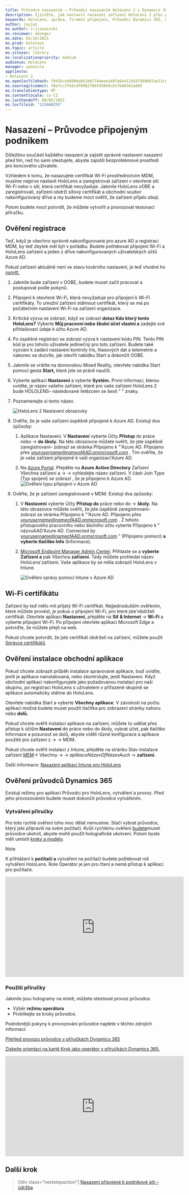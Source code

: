 ```yaml
---
title: Průvodce nasazením – Průvodci nasazením HoloLens 2 s Dynamics 365 – nasazení
description: Zjistěte, jak nastavit nasazení zařízení HoloLens 2 přes podnikovou propojenou síť pomocí průvodců Dynamics 365.
keywords: HoloLens, správa, firemní připojení, Průvodci Dynamics 365, AAD, Azure AD, MDM, Mobile Správa zařízení
author: joyjaz
ms.author: v-jjaswinski
ms.reviewer: aboeger
ms.date: 03/24/2021
ms.prod: hololens
ms.topic: article
ms.sitesec: library
ms.localizationpriority: medium
audience: HoloLens
manager: yannisle
appliesto:
- HoloLens 2
ms.openlocfilehash: f9435ce94986a851bb7744eeea48fa6e411454f5090d7ae11c869ba6f27dc942
ms.sourcegitcommit: f8e7cc2fbdcdf8962700fd50b9c017bd83d1ad65
ms.translationtype: MT
ms.contentlocale: cs-CZ
ms.lasthandoff: 08/05/2021
ms.locfileid: "115660255"
---
```

# <a name="deploy---corporate-connected-guide"></a>Nasazení – Průvodce připojeným podnikem

Důležitou součástí každého nasazení je zajistit správné nastavení nasazení před tím, než ho sami otestujete, abyste zajistili bezproblémové prostředí pro koncového uživatele.

Vzhledem k tomu, že nasazujete certifikát Wi-Fi prostřednictvím MDM, musíme nejprve nastavit HoloLens a zaregistrovat zařízení v otevřené síti Wi-Fi nebo v síti, která certifikát nevyžaduje. Jakmile HoloLens oOBE a zaregistrovali, zařízení obdrží síťový certifikát a obchodní soubor nakonfigurovaný dříve a my budeme moct ověřit, že zařízení přijalo obojí.

Potom budete moct potvrdit, že můžete vytvořit a provozovat testovací příručku.

## <a name="enrollment-validation"></a>Ověření registrace

Teď, když je všechno správně nakonfigurované pro azure AD a registraci MDM, by teď zbytek měl být v pořádku. Budete potřebovat připojení Wi-Fi a HoloLens zařízení a jeden z dříve nakonfigurovaných uživatelských účtů Azure AD.

Pokud zařízení aktuálně není ve stavu továrního nastavení, je teď vhodné ho [namítt.](/hololens/hololens-recovery#clean-reflash-the-device)

1. Jakmile bude zařízení v OOBE, budete muset začít pracovat a postupovat podle pokynů.

2. Připojení k otevřené Wi-Fi, která nevyžaduje pro připojení k Wi-Fi certifikáty. To umožní zařízení stáhnout certifikát, který se má po počátečním nastavení Wi-Fi na zařízení organizace.

3. Kritická výzva se zobrazí, když se zobrazí **dotaz Kdo který tento HoloLens?** Vyberte **Můj pracovní nebo školní účet vlastní a** zadejte své přihlašovací údaje k účtu Azure AD.

4. Po úspěšné registraci se zobrazí výzva k nastavení kódu PIN. Tento PIN kód je pro tohoto uživatele jedinečný pro toto zařízení. Budete také vyzváni k zadání nastavení kontroly Iris, hlasových dat a telemetrie a nakonec se dozvíte, jak otevřít nabídku Start a dokončit OOBE.

5. Jakmile se vrátíte na domovskou Mixed Reality, otevřete nabídka Start pomocí gesta **Start,** které jste se právě naučili.

6. Vyberte aplikaci **Nastavení** a vyberte **Systém.** První informací, kterou uvidíte, je název vašeho zařízení, které pro vaše zařízení HoloLens 2 bude HOLOLENS– následované řetězcem se šesti &quot; &quot; znaky.

7. Poznamenejte si tento název.

    ![HoloLens 2 Nastavení obrazovky](./images/hololens2-settings-about.jpg)

8. Ověřte, že je vaše zařízení úspěšně připojené k Azure AD. Existují dva způsoby:

    1.  Aplikace Nastavení. V **Nastavení** vyberte Účty **Přístup** do práce nebo  ->  **do školy.** Na této obrazovce můžete ověřit, že jste úspěšně zaregistrovaní– zobrazí se stránka Připojeno k &quot;&#39;Azure AD. Připojeno přes *yourusername@nameofAAD.onmicrosoft.com* . Tím ověříte, že je vaše zařízení připojené k vaší organizaci&#39;Azure AD.

    1. Na [Azure Portal](https://portal.azure.com/#home). Přejděte na **Azure Active Directory** Zařízení Všechna zařízení a  ->    ->  vyhledejte název zařízení. V části Join Type (Typ spojení) se zobrazí , že je připojeno k Azure AD.
        ![Ověření typu připojení v Azure AD](./images/hololens2-devices-all-devices.png)

9. Ověřte, že je zařízení zaregistrované v MDM. Existují dva způsoby:

    1. V **Nastavení** vyberte Účty **Přístup do** práce nebo do  ->  **školy.** Na této obrazovce můžete ověřit, že jste úspěšně zaregistrovaní– zobrazí se stránka Připojeno k &quot;&#39;Azure AD. Připojeno přes *yourusername@nameofAAD.onmicrosoft.com* . Z tohoto přístupového pracovního nebo školního účtu vyberte Připojeno k &quot; názvuAAD&#39;Azure AD. Connected by yourusername@nameofAAD.onmicrosoft.com &quot; (Připojeno pomocí) **a vyberte tlačítko Info** (Informace).

    1. [Microsoft Endpoint Manager Admin Center](https://endpoint.microsoft.com/#home). Přihlaste se a **vyberte Zařízení a** pak Všechna **zařízení.** Tady můžete prohledat název HoloLens&#39;zařízení. Vaše aplikace by se měla zobrazit HoloLens v Intune.

        ![Ověření správy pomocí Intune v Azure AD](./images/hololens2-devices-all-devices2.png)


## <a name="wi-fi-certificate-validation"></a>Wi-Fi certifikátu

Zařízení by teď mělo mít přijatý Wi-Fi certifikát. Nejjednodušším ověřením, které můžete provést, je pokus o připojení Wi-Fi, pro které jste&#39;obdrželi certifikát. Otevřete aplikaci **Nastavení,** přejděte na **Síť &amp; Internet**  ->  **Wi-Fi** a vyberte připojení Wi-Fi. Po připojení otevřete aplikaci Microsoft Edge a potvrďte, že můžete přejít na web.

Pokud chcete potvrdit, že jste certifikát obdrželi na zařízení, můžete použít [Správce certifikátů](/hololens/certificate-manager).

## <a name="validate-lob-app-install"></a>Ověření instalace obchodní aplikace

Pokud chcete zobrazit průběh instalace spravované aplikace, buď uvidíte, jestli je aplikace nainstalovaná, nebo zkontrolujte, jestli Nastavení. Když obchodní aplikaci nakonfigurujete jako požadovanou instalaci pro naši skupinu, po registraci HoloLens s uživatelem v přiřazené skupině se aplikace automaticky stáhne do HoloLens.

Otevřete nabídka Start a vyberte **Všechny aplikace**. V závislosti na počtu aplikací možná budete muset  použít tlačítka pro zobrazení stránky nahoru nebo **dolů.**

Pokud chcete ověřit instalaci aplikace na zařízení, můžete to udělat přes přístup k účtům **Nastavení** do práce nebo do školy, vybrat účet, pak tlačítko Informace a posunout se dolů, abyste viděli různé konfigurace a aplikace použité pro zařízení z  ->    ->  MDM. 

Pokud chcete ověřit instalaci z Intune, přejděte na stránku Stav instalace zařízení [MEM](https://endpoint.microsoft.com/#home)-> Všechny  ->     -> *aplikaceNázevOfNázevAuch*  ->  **zařízení.**

Další informace: [Nasazení aplikací Intune pro HoloLens](/hololens/app-deploy-intune)

## <a name="validate-dynamics-365-guides"></a>Ověření průvodců Dynamics 365

Existují režimy pro aplikaci Průvodci pro HoloLens, vytváření a provoz. Před jeho provozováním budete muset dokončit průvodce vytvářením.

### <a name="authoring-the-guide"></a>Vytváření příručky

Pro toto rychlé ověření toho moc dělat nemusíme. Stačí vybrat průvodce, který jste připravili na svém počítači. Kvůli rychlému ověření [budete](/dynamics365/mixed-reality/guides/hololens-app-anchor)muset průvodce ukotvit, abyste mohli použít holografické ukotvení. Potom byste měli umístit [kroky a modely](/dynamics365/mixed-reality/guides/hololens-app-orientation).

>[!NOTE]
> K přihlášení k **počítači a** vytváření na počítači budete potřebovat roli vytváření HoloLens. Role Operátor je jen pro čtení a nemá přístup k aplikaci pro počítače.

<iframe width="560" height="315" src="https://www.youtube.com/embed/poE7s7_zWDE" frameborder="0" allow="accelerometer; autoplay; clipboard-write; encrypted-media; gyroscope; picture-in-picture" allowfullscreen></iframe>

### <a name="operating-the-guide"></a>Použití příručky

Jakmile jsou hologramy na místě, můžete otestovat provoz průvodce. 
- Výběr **režimu operátora**
- Proklikejte se kroky průvodce.

Podrobnější pokyny k provozování průvodce najdete v těchto zdrojích informací:

[Přehled provozu průvodce v příručkách Dynamics 365](/dynamics365/mixed-reality/guides/operator-overview)

[Získejte orientaci na kartě Krok jako operátor v příručkách Dynamics 365.](/dynamics365/mixed-reality/guides/operator-step-card-orientation)

<iframe width="560" height="315" src="https://www.youtube.com/embed/9s41BKGHVL8" frameborder="0" allow="accelerometer; autoplay; clipboard-write; encrypted-media; gyroscope; picture-in-picture" allowfullscreen></iframe>

## <a name="next-step"></a>Další krok 
> [!div class="nextstepaction"]
> [Nasazení připojené k podnikové síti – údržba](hololens2-corp-connected-maintain.md)
